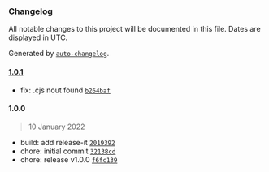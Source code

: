 ### Changelog

All notable changes to this project will be documented in this file. Dates are displayed in UTC.

Generated by [`auto-changelog`](https://github.com/CookPete/auto-changelog).

#### [1.0.1](https://github.com/naimo84/github-readme-stats-calculate-rank/compare/1.0.0...1.0.1)

- fix: .cjs nout found [`b264baf`](https://github.com/naimo84/github-readme-stats-calculate-rank/commit/b264baf2489dd948985f7f1443ebc1ed1ab3a658)

#### 1.0.0

> 10 January 2022

- build: add release-it [`2019392`](https://github.com/naimo84/github-readme-stats-calculate-rank/commit/201939211d60af9589ddf3aea929abfbd0911604)
- chore: initial commit [`32138cd`](https://github.com/naimo84/github-readme-stats-calculate-rank/commit/32138cd004bcb627c54578f8dc2c794fd90613f2)
- chore: release v1.0.0 [`f6fc139`](https://github.com/naimo84/github-readme-stats-calculate-rank/commit/f6fc13929e501f00ddde6d2a7a7ad71a0311fd1d)
